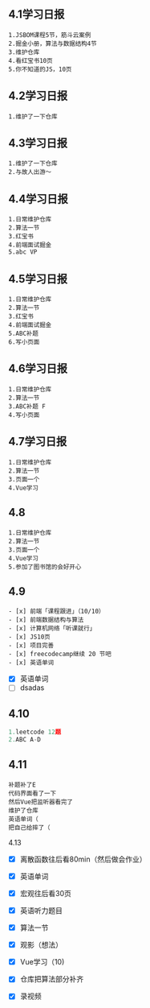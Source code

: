 ## 4.1学习日报
```
1.JSBOM课程5节，筋斗云案例
2.掘金小册，算法与数据结构4节
3.维护仓库
4.看红宝书10页
5.你不知道的JS，10页
```

## 4.2学习日报
```
1.维护了一下仓库
```

## 4.3学习日报
```
1.维护了一下仓库
2.与故人出游～
```

## 4.4学习日报
```
1.日常维护仓库
2.算法一节
3.红宝书
4.前端面试掘金
5.abc VP
```

## 4.5学习日报
```
1.日常维护仓库
2.算法一节
3.红宝书
4.前端面试掘金
5.ABC补题
6.写小页面
```

## 4.6学习日报
```
1.日常维护仓库
2.算法一节
3.ABC补题 F
4.写小页面
```

## 4.7学习日报
```
1.日常维护仓库
2.算法一节
3.页面一个
4.Vue学习
```

## 4.8
```
1.日常维护仓库
2.算法一节
3.页面一个
4.Vue学习
5.参加了图书馆的会好开心
```

## 4.9
```
- [x] 前端「课程跟进」（10/10）
- [x] 前端数据结构与算法
- [x] 计算机网络「听课就行」
- [x] JS10页
- [x] 项目完善
- [x] freecodecamp继续 20 节吧
- [x] 英语单词
```

- [x] 英语单词
- [ ] dsadas

## 4.10
```js
1.leetcode 12题
2.ABC A-D
```

## 4.11
```
补题补了E
代码界面看了一下
然后Vue把监听器看完了
维护了仓库
英语单词（
把自己给摔了（
```

4.13

- [x] 离散函数往后看80min（然后做会作业）
- [x] 英语单词
- [x] 宏观往后看30页
- [x] 英语听力题目
- [x] 算法一节
- [x] 观影（想法）
- [x] Vue学习（10)
- [x] 仓库把算法部分补齐
- [x] 录视频

